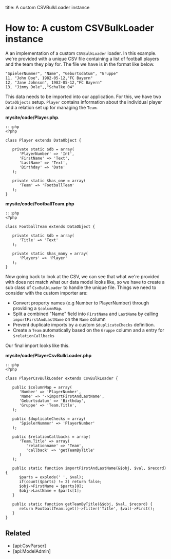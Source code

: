 title: A custom CSVBulkLoader instance

# How to: A custom CSVBulkLoader instance

A an implementation of a custom `CSVBulkLoader` loader. In this example. we're provided with a unique CSV file 
containing a list of football players and the team they play for. The file we have is in the format like below.

	"SpielerNummer", "Name", "Geburtsdatum", "Gruppe"
	11, "John Doe", 1982-05-12,"FC Bayern"
	12, "Jane Johnson", 1982-05-12,"FC Bayern"
	13, "Jimmy Dole",,"Schalke 04"

This data needs to be imported into our application. For this, we have two `DataObjects` setup. `Player` contains 
information about the individual player and a relation set up for managing the `Team`. 

 **mysite/code/Player.php**.

	:::php
	<?php

	class Player extends DataObject {
	
	   private static $db = array(
	      'PlayerNumber' => 'Int',
	      'FirstName' => 'Text',
	      'LastName' => 'Text',
	      'Birthday' => 'Date'
	   );
	 
	   private static $has_one = array(
	      'Team' => 'FootballTeam'
	   );
	}

**mysite/code/FootballTeam.php**

	:::php
	<?php

	class FootballTeam extends DataObject {
	   
	   private static $db = array(
	      'Title' => 'Text'
	   );

	   private static $has_many = array(
	      'Players' => 'Player'
	   );
	}

Now going back to look at the CSV, we can see that what we're provided with does not match what our data model looks 
like, so we have to create a sub class of `CsvBulkLoader` to handle the unique file. Things we need to consider with
the custom importer are:

*  Convert property names (e.g Number to PlayerNumber) through providing a `$columnMap`.
*  Split a combined "Name" field into `FirstName` and `LastName` by calling `importFirstAndLastName` on the `Name` 
column
*  Prevent duplicate imports by a custom `$duplicateChecks` definition.
*  Create a `Team` automatically based on the `Gruppe` column and a entry for `$relationCallbacks`

Our final import looks like this.

**mysite/code/PlayerCsvBulkLoader.php**

	:::php
	<?php

	class PlayerCsvBulkLoader extends CsvBulkLoader {

	   public $columnMap = array(
	      'Number' => 'PlayerNumber',
	      'Name' => '->importFirstAndLastName',
	      'Geburtsdatum' => 'Birthday',
	      'Gruppe' => 'Team.Title',
	   );

	   public $duplicateChecks = array(
	      'SpielerNummer' => 'PlayerNumber'
	   );

	   public $relationCallbacks = array(
	      'Team.Title' => array(
	         'relationname' => 'Team',
	         'callback' => 'getTeamByTitle'
	      )
	   );

	   public static function importFirstAndLastName(&$obj, $val, $record) {
	      $parts = explode(' ', $val);
	      if(count($parts) != 2) return false;
	      $obj->FirstName = $parts[0];
	      $obj->LastName = $parts[1];
	   }

	   public static function getTeamByTitle(&$obj, $val, $record) {
	      return FootballTeam::get()->filter('Title', $val)->First();
	   }
	}

## Related

*  [api:CsvParser]
*  [api:ModelAdmin]